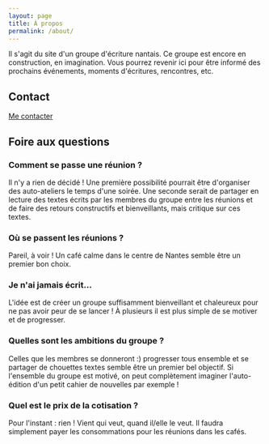```yaml
---
layout: page
title: À propos
permalink: /about/
---
```


Il s'agit du site d'un groupe d'écriture nantais. Ce groupe est encore en construction, en imagination. Vous pourrez revenir ici pour être informé des prochains événements, moments d'écritures, rencontres, etc.

## Contact

[Me contacter](mailto:hugo.viala@gmail.com)

## Foire aux questions

### Comment se passe une réunion ?

Il n'y a rien de décidé ! Une première possibilité pourrait être d'organiser des auto-ateliers le temps d'une soirée. Une seconde serait de partager en lecture des textes écrits par les membres du groupe entre les réunions et de faire des retours constructifs et bienveillants, mais critique sur ces textes.

### Où se passent les réunions ?

Pareil, à voir ! Un café calme dans le centre de Nantes semble être un premier bon choix.

### Je n'ai jamais écrit...

L'idée est de créer un groupe suffisamment bienveillant et chaleureux pour ne pas avoir peur de se lancer ! À plusieurs il est plus simple de se motiver et de progresser.

### Quelles sont les ambitions du groupe ?

Celles que les membres se donneront :) progresser tous ensemble et se partager de chouettes textes semble être un premier bel objectif. Si l'ensemble du groupe est motivé, on peut complètement imaginer l'auto-édition d'un petit cahier de nouvelles par exemple !

### Quel est le prix de la cotisation ?

Pour l'instant : rien ! Vient qui veut, quand il/elle le veut. Il faudra simplement payer les consommations pour les réunions dans les cafés.
